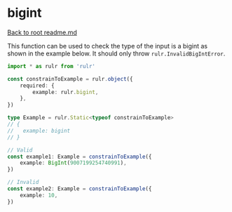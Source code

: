 # bigint

[Back to root readme.md](../../../readme.md)

This function can be used to check the type of the input is a bigint as shown in the example below. It should only throw `rulr.InvalidBigIntError`.

```ts
import * as rulr from 'rulr'

const constrainToExample = rulr.object({
	required: {
		example: rulr.bigint,
	},
})

type Example = rulr.Static<typeof constrainToExample>
// {
//   example: bigint
// }

// Valid
const example1: Example = constrainToExample({
	example: BigInt(9007199254740991),
})

// Invalid
const example2: Example = constrainToExample({
	example: 10,
})
```
